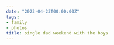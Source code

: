 ```yaml
---
date: "2023-04-23T00:00:00Z"
tags:
- family
- photos
title: single dad weekend with the boys
---
```


<script src="https://cdn.jsdelivr.net/npm/publicalbum@latest/embed-ui.min.js" async></script>
<div class="pa-gallery-player-widget" style="width:75%; height:480px; display:none;"
  data-link="https://photos.app.goo.gl/VQELQLe7j1L2k4rF9"
  data-title="dad single parent weekend"
  data-description="6 new items added to shared album">
  <object data="https://lh3.googleusercontent.com/CIHiYCUWq51eOvAcVYIxD2WOQkVfxSpdjApqemKGGlCG4zdhkaLmrMpn3h5tX-zsuHLUHtG9wtDs9uDIpeeHhRU-fkXjPyN-IFKKPlOIediozisDm_WyE5Yl3WuWU3derGFYR5m-Hsw=w1920-h1080"></object>
  <object data="https://lh3.googleusercontent.com/dRK_kHZw4zSAeltRqhPEZfLBgCiud8tB1YGM42eJ-HpN9r5UHBLyGz1OEmItoJ5v-RmT57JpQ1qIgWxcD1qjq3cJG4YmYquicTiY26wUUf9M_DhuTG5aFacP5jy71NpkwlyVhN2tLrE=w1920-h1080"></object>
  <object data="https://lh3.googleusercontent.com/LIjpPQsxpU0PdSE_YrDNvREwKCxkZdW7rMbkwqtuk9T3hFLgAoKCMT5q6EeKVAp4x8VhFpLlrxuIOvZgwfYAlcz4PXW-iMyKIlXPZ5LVCxlIUIQbIa3DEh0Vabzwztl1yWT37aMHzz4=w1920-h1080"></object>
  <object data="https://lh3.googleusercontent.com/3N7Ja5Y1tnJR8TzQdh1xls5OKIB63wZuZnZl1dPYAdR4qNbyalZenIUgsKhaSaPADtUXjl5yUOvjiG7qsXPpiRKmQXBRgGVLm7i_7uGtNWsZtnuaqsmkKyb8DRD6Uy1U65dPzlPhQn8=w1920-h1080"></object>
  <object data="https://lh3.googleusercontent.com/X8msOb3zqgcsi4mur_FD5PcW9_sXC_SzAGUEw8aQggKaGAIRl7sh-geO7c7Pun-5Ixi3daP4pQx8RJPbNxpa_PeelXhz0fGDEr63yBB8ToLb1oJZpq6s3AoEKqXihI6ht-e0Ig3m1hQ=w1920-h1080"></object>
  <object data="https://lh3.googleusercontent.com/pS2M0PD-kxQh-cXp-JPxM77cP7e8Rb3aLo844hEUoK68tmP_YD9busyiCC8KrvE5LrLYEYq-bVtDb33Cn5GiALaGYp_TN9Vy-MtaPgEkyJjKlG0Ohv6Oc_xPY4KAoRBCa09MvQrCOAo=w1920-h1080"></object>
</div>
